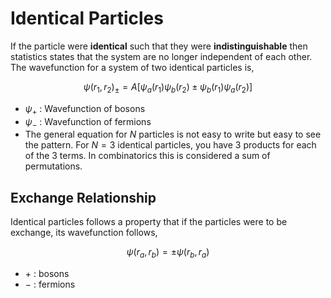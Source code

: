 #  Identical Particles

If the particle were **identical** such that they were **indistinguishable** then statistics states that the system are no longer independent of each other. The wavefunction for a system of two identical particles is,

$$
\begin{equation}
    \psi(r_1, r_2)_\pm = A \left[\psi_a(r_1)\psi_b(r_2) \pm \psi_b(r_1)\psi_a(r_2)\right]
\end{equation}
$$

* $\psi_+$ : Wavefunction of bosons
* $\psi_-$ : Wavefunction of fermions
* The general equation for $N$ particles is not easy to write but easy to see the pattern. For $N=3$ identical particles, you have 3 products for each of the 3 terms. In combinatorics this is considered a sum of permutations.

## Exchange Relationship

Identical particles follows a property that if the particles were to be exchange, its wavefunction follows,

$$
\begin{equation}
    \psi(r_a,r_b) = \pm\psi(r_b,r_a)
\end{equation}
$$

* $+$ : bosons
* $-$ : fermions
